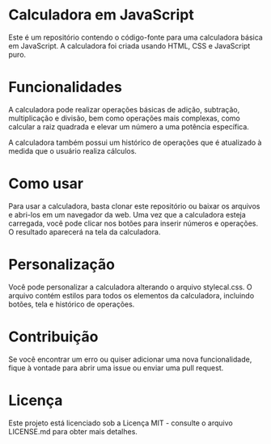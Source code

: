 # Calculadora em JavaScript
Este é um repositório contendo o código-fonte para uma calculadora básica em JavaScript. A calculadora foi criada usando HTML, CSS e JavaScript puro.

# Funcionalidades
A calculadora pode realizar operações básicas de adição, subtração, multiplicação e divisão, bem como operações mais complexas, como calcular a raiz quadrada e elevar um número a uma potência específica.

A calculadora também possui um histórico de operações que é atualizado à medida que o usuário realiza cálculos.

# Como usar
Para usar a calculadora, basta clonar este repositório ou baixar os arquivos e abri-los em um navegador da web. Uma vez que a calculadora esteja carregada, você pode clicar nos botões para inserir números e operações. O resultado aparecerá na tela da calculadora.

# Personalização
Você pode personalizar a calculadora alterando o arquivo stylecal.css. O arquivo contém estilos para todos os elementos da calculadora, incluindo botões, tela e histórico de operações.

# Contribuição
Se você encontrar um erro ou quiser adicionar uma nova funcionalidade, fique à vontade para abrir uma issue ou enviar uma pull request.

# Licença
Este projeto está licenciado sob a Licença MIT - consulte o arquivo LICENSE.md para obter mais detalhes.
